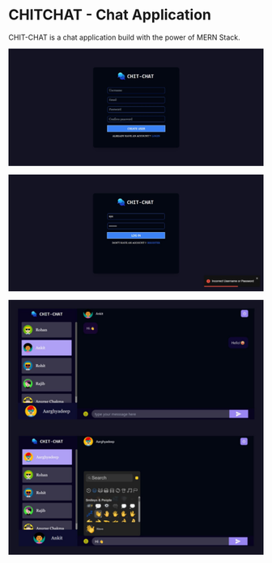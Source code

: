 
# CHITCHAT - Chat Application

CHIT-CHAT is a chat application build with the power of MERN Stack. 

![screenshot!](images/img1.jpeg)

![screenshot!](images/img2.jpeg)

![screenshot!](images/img3.jpeg)
